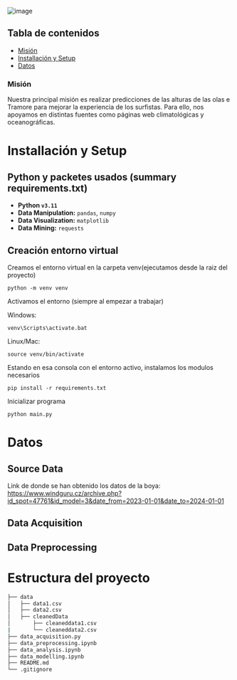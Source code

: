 
![image](https://github.com/MarioBaldocchi/PD/assets/118186855/df659a18-929d-48c8-b30d-f4d3f70ca0ee)

## Tabla de contenidos
* [Misión](#misión)
* [Installación y Setup](#installación-y-setup)
* [Datos](#datos)
### Misión
Nuestra principal misión es realizar predicciones de las alturas de las olas e Tramore para mejorar la experiencia de los surfistas.
Para ello, nos apoyamos en distintas fuentes como páginas web climatológicas y oceanográficas.

# Installación y Setup
## Python y packetes usados (summary requirements.txt)
- **Python `v3.11`**
- **Data Manipulation:** `pandas`, `numpy`
- **Data Visualization:** `matplotlib`
- **Data Mining:** `requests`

## Creación entorno virtual
Creamos el entorno virtual en la carpeta venv(ejecutamos desde la raiz del proyecto)

`python -m venv venv`

Activamos el entorno (siempre al empezar a trabajar)

Windows:

`venv\Scripts\activate.bat`

Linux/Mac:

`source venv/bin/activate`

Estando en esa consola con el entorno activo, instalamos los modulos necesarios

`pip install -r requirements.txt`

Inicializar programa

`python main.py`


# Datos
## Source Data
Link de donde se han obtenido los datos de la boya: 
https://www.windguru.cz/archive.php?id_spot=47761&id_model=3&date_from=2023-01-01&date_to=2024-01-01


## Data Acquisition

## Data Preprocessing


# Estructura del proyecto

```bash
├── data
│   ├── data1.csv
│   ├── data2.csv
│   ├── cleanedData
│       ├── cleaneddata1.csv
|       └── cleaneddata2.csv
├── data_acquisition.py
├── data_preprocessing.ipynb
├── data_analysis.ipynb
├── data_modelling.ipynb
├── README.md
└── .gitignore
```
